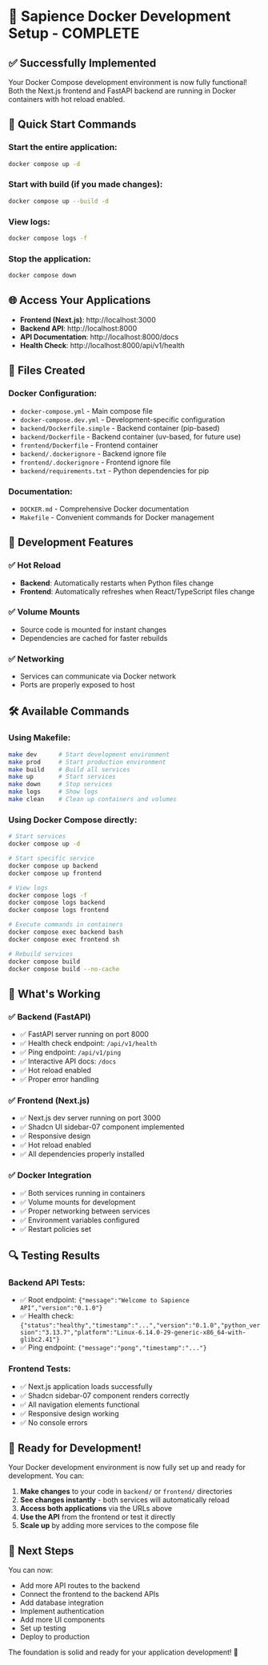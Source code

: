 # 🐳 Sapience Docker Development Setup - COMPLETE

## ✅ **Successfully Implemented**

Your Docker Compose development environment is now fully functional! Both the Next.js frontend and FastAPI backend are running in Docker containers with hot reload enabled.

## 🚀 **Quick Start Commands**

### Start the entire application:
```bash
docker compose up -d
```

### Start with build (if you made changes):
```bash
docker compose up --build -d
```

### View logs:
```bash
docker compose logs -f
```

### Stop the application:
```bash
docker compose down
```

## 🌐 **Access Your Applications**

- **Frontend (Next.js)**: http://localhost:3000
- **Backend API**: http://localhost:8000
- **API Documentation**: http://localhost:8000/docs
- **Health Check**: http://localhost:8000/api/v1/health

## 📁 **Files Created**

### Docker Configuration:
- `docker-compose.yml` - Main compose file
- `docker-compose.dev.yml` - Development-specific configuration
- `backend/Dockerfile.simple` - Backend container (pip-based)
- `backend/Dockerfile` - Backend container (uv-based, for future use)
- `frontend/Dockerfile` - Frontend container
- `backend/.dockerignore` - Backend ignore file
- `frontend/.dockerignore` - Frontend ignore file
- `backend/requirements.txt` - Python dependencies for pip

### Documentation:
- `DOCKER.md` - Comprehensive Docker documentation
- `Makefile` - Convenient commands for Docker management

## 🔧 **Development Features**

### ✅ **Hot Reload**
- **Backend**: Automatically restarts when Python files change
- **Frontend**: Automatically refreshes when React/TypeScript files change

### ✅ **Volume Mounts**
- Source code is mounted for instant changes
- Dependencies are cached for faster rebuilds

### ✅ **Networking**
- Services can communicate via Docker network
- Ports are properly exposed to host

## 🛠 **Available Commands**

### Using Makefile:
```bash
make dev      # Start development environment
make prod     # Start production environment
make build    # Build all services
make up       # Start services
make down     # Stop services
make logs     # Show logs
make clean    # Clean up containers and volumes
```

### Using Docker Compose directly:
```bash
# Start services
docker compose up -d

# Start specific service
docker compose up backend
docker compose up frontend

# View logs
docker compose logs -f
docker compose logs backend
docker compose logs frontend

# Execute commands in containers
docker compose exec backend bash
docker compose exec frontend sh

# Rebuild services
docker compose build
docker compose build --no-cache
```

## 🎯 **What's Working**

### ✅ **Backend (FastAPI)**
- ✅ FastAPI server running on port 8000
- ✅ Health check endpoint: `/api/v1/health`
- ✅ Ping endpoint: `/api/v1/ping`
- ✅ Interactive API docs: `/docs`
- ✅ Hot reload enabled
- ✅ Proper error handling

### ✅ **Frontend (Next.js)**
- ✅ Next.js dev server running on port 3000
- ✅ Shadcn UI sidebar-07 component implemented
- ✅ Responsive design
- ✅ Hot reload enabled
- ✅ All dependencies properly installed

### ✅ **Docker Integration**
- ✅ Both services running in containers
- ✅ Volume mounts for development
- ✅ Proper networking between services
- ✅ Environment variables configured
- ✅ Restart policies set

## 🔍 **Testing Results**

### Backend API Tests:
- ✅ Root endpoint: `{"message":"Welcome to Sapience API","version":"0.1.0"}`
- ✅ Health check: `{"status":"healthy","timestamp":"...","version":"0.1.0","python_version":"3.13.7","platform":"Linux-6.14.0-29-generic-x86_64-with-glibc2.41"}`
- ✅ Ping endpoint: `{"message":"pong","timestamp":"..."}`

### Frontend Tests:
- ✅ Next.js application loads successfully
- ✅ Shadcn sidebar-07 component renders correctly
- ✅ All navigation elements functional
- ✅ Responsive design working
- ✅ No console errors

## 🎉 **Ready for Development!**

Your Docker development environment is now fully set up and ready for development. You can:

1. **Make changes** to your code in `backend/` or `frontend/` directories
2. **See changes instantly** - both services will automatically reload
3. **Access both applications** via the URLs above
4. **Use the API** from the frontend or test it directly
5. **Scale up** by adding more services to the compose file

## 🔄 **Next Steps**

You can now:
- Add more API routes to the backend
- Connect the frontend to the backend APIs
- Add database integration
- Implement authentication
- Add more UI components
- Set up testing
- Deploy to production

The foundation is solid and ready for your application development! 🚀

